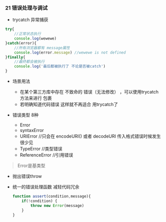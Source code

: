 ### 21 错误处理与调试

- trycatch 异常捕获

```javascript
try{
    //正常状态执行
    console.log(wewewe)
}catch(error){
    //所有浏览器都有 message属性
    console.log(error.message) //wewewe is not defined
}finally{
    //最终都会被执行
    console.log('最后都被执行了 不论是否被catch')
}
```

- 场景用法
  - 在某个第三方库中存在 不致命的 错误（无法修改） ，可以使用trycatch方法来进行 包裹 
  - 若明确知道代码错误 这样就不再适合 用trycatch了

- 错误类型 8种
  - Error
  - syntaxError
  - URIError //只会在 encodeURI() 或者 decodeURI 传入格式错误时候发生 很少见
  - TypeError //类型错误
  - ReferenceError //引用错误

> Error是基类型

- 抛出错误throw

- 统一的错误处理函数 减轻代码冗余

  ```javascript
  function assert(condition,message){
      if(!condition) {
          throw new Error(message)
      }
  }
  ```